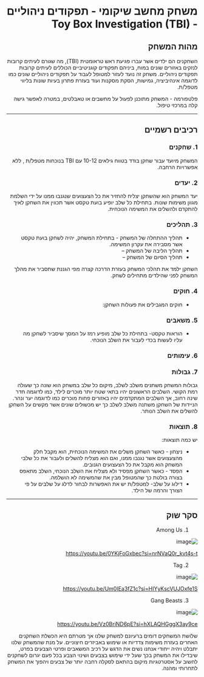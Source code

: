 <div dir='rtl' lang='he'>

# משחק מחשב שיקומי - תפקודים ניהוליים - Toy Box Investigation (TBI)



## מהות המשחק

השחקנים הם ילדים אשר עברו פגיעת ראש טראומטית (TBI), מה שגורם לעיתים קרובות לנזקים באזורים שונים במוח, ביניהם תפקודים קוגניטיביים הכוללים לעיתים קרובות תפקודים ניהוליים. משחק זה נועד לעזור למטופל לעבוד על תפקודים ניהוליים שונים כמו לדוגמה אינהיביציה, גמישות, הסקת מסקנות ועוד בעזרת פתרון בעיות שונות בליווי מטפל/ת. 

פלטפורמה - המשחק מתוכנן לפעול על מחשבים או טאבלטים, במטרה לאפשר גישה קלה במרכזי טיפול.




---


## רכיבים רשמיים

### 1. שחקנים

המשחק מיועד עבור שחקן בודד בטווח גילאים 10-12 עם TBI בנוכחות מטפל/ת , ללא אפשרויות הרחבה.

### 2. יעדים

יעד המשחק הוא שהשחקן יצליח להחזיר את כל הצעצועים שנגנבו ממנו על ידי השלמת מגוון משימות שונות. בתחילת כל שלב יופיע בועת טקסט אשר תכווין את השחקן לאיך להתקדם ולהשלים את המשימה הנוכחית.


### 3. תהליכים

* תהליך ההתחלה של המשחק - בתחילת המשחק, יהיה לשחקן בועת טקסט אשר מסבירה את עקרון המשימה.
*	תהליך הליבה של המשחק –
*	תהליך הסיום של המשחק – 

השחקן ילמד את תהלכי המשחק בעזרת הדרכה קצרה מפי הגננת שתסביר את מהלך המשחק לפני שהילדים מתחילים לשחק.

### 4. חוקים

* חוקים המגבילים את פעולות השחקן: 



### 5. משאבים

* הוראות טקסט- בתחילת כל שלב מופיע רמז על המסך שיסביר לשחקן מה עליו לעשות בכדי לעבור את השלב הנוכחי.


### 6. עימותים



### 7. גבולות

גבולות המשחק משתנים משלב לשלב, מיקום כל שלב במשחק הוא שונה כך שעולה רמת הקושי. השלבים הראשונים יהיו בתאי שטח יותר מוכרים לילד, כמו לדוגמה חדר שינה רחוב, אך השלבים המתקדמים יהיו באזורים פחות מוכרים כמו לדוגמה יער ונהר. הניידות של השחקן משתנה משלב לשלב כך יש מכשולים שונים אשר מקשים על השחקן להשלים את השלב הנותר.

### 8. תוצאות

יש כמה תוצאות:
* ניצחון - כאשר השחקן משלים את המשימה הנוכחית, הוא מקבל חלק מהצעצועים אשר נגנבו ממנו, ואם הוא מצליח להשלים ולעבור את כל שלבי המשחק הוא מקבל את כל הצעצועים הגנובים. 
* הפסד - כאשר השחקן מפסיד ולא מצליח את השלב הנוכחי, השלב מתאפס בצורה בולטת כך שהמטופל מבין את שהמשימה לא הושלמה.
* דילוג על שלב- למטפל/ת יש את האפשרות לבחור לדלג על שלבים על פי הצורך והרמה של הילד.

---

## סקר שוק

1. Among Us

![image](https://github.com/user-attachments/assets/61a1670f-f5d4-413e-8ec7-d82368399163)

https://youtu.be/0YKjFoGxbec?si=nrNVaQ0r_kvt4s-t


2. Tag

![image](https://github.com/user-attachments/assets/6c6539d6-1a85-4061-bcae-9e46d98df7d7)

https://youtu.be/Um0IEa3fZ1c?si=HIYyKscVUJOxfe1S


3. Gang Beasts

![image](https://github.com/user-attachments/assets/ce6c612e-008f-4df9-99c9-5c48ff9bbb93)

https://youtu.be/Vz0BriND6pE?si=hXLAQHGggX3ay9ce


שלושת המשחקים דומים ברעיונם למשחק שלנו אך מטרתם היא הכשלת השחקנים האחרים בעזרת משימות צדדיות או שימוש באביזרים חיצוניים. על מנת שהמשחק שלנו יתבלט ויהיה ייחודי אנחנו נשים את הדגש על רכיב המשאבים ופרטי הצבעים בפרט, שיבדילו את המשחק בכך שעל ידי שימוש בצבעים ושינוי הצבע בכל פעם יגרום לשחקנים לחשוב על אסטרטגיות מיקום בהתאם לסקלה רחבה יותר של צבעים ויהפוך את המשחק לתחרותי ומהנה.





</div>
